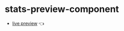 # stats-preview-component
- [live preview](https://mahmoodelsaayed.github.io/stats-preview-component) 👈
